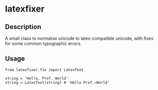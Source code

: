 # latexfixer

## Description

A small class to normalise unicode to latex-compatible unicode, with fixes for some common typographic errors.

## Usage

    from latexfixer.fix import LatexText

    string = 'Hello, Prof. World'
    string = LatexText(string) # 'Hello Prof.~World'